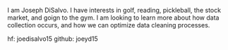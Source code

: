 I am Joseph DiSalvo. I have interests in golf, reading, pickleball, the stock market, 
and goign to the gym. I am looking to learn more about how data collection occurs, 
and how we can optimize data cleaning processes. 

hf: joedisalvo15 
github: joeyd15 

